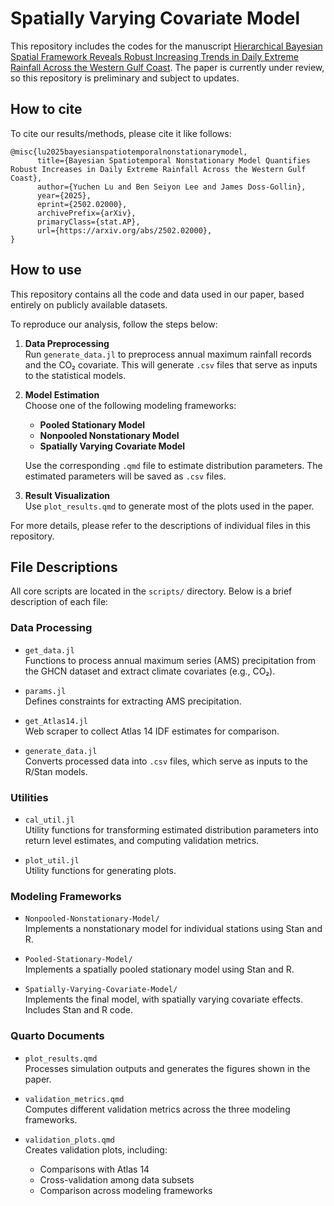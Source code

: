# Spatially Varying Covariate Model
This repository includes the codes for the manuscript [Hierarchical Bayesian Spatial Framework Reveals Robust Increasing Trends in Daily Extreme Rainfall Across the Western Gulf Coast](https://arxiv.org/abs/2502.02000). The paper is currently under review, so this repository is preliminary and subject to updates.

## How to cite

To cite our results/methods, please cite it like follows:

```
@misc{lu2025bayesianspatiotemporalnonstationarymodel,
      title={Bayesian Spatiotemporal Nonstationary Model Quantifies Robust Increases in Daily Extreme Rainfall Across the Western Gulf Coast}, 
      author={Yuchen Lu and Ben Seiyon Lee and James Doss-Gollin},
      year={2025},
      eprint={2502.02000},
      archivePrefix={arXiv},
      primaryClass={stat.AP},
      url={https://arxiv.org/abs/2502.02000}, 
}
```

## How to use

This repository contains all the code and data used in our paper, based entirely on publicly available datasets.

To reproduce our analysis, follow the steps below:

1. **Data Preprocessing**  
   Run `generate_data.jl` to preprocess annual maximum rainfall records and the CO₂ covariate. This will generate `.csv` files that serve as inputs to the statistical models.

2. **Model Estimation**  
   Choose one of the following modeling frameworks:
   - **Pooled Stationary Model**
   - **Nonpooled Nonstationary Model**
   - **Spatially Varying Covariate Model**  
   
   Use the corresponding `.qmd` file to estimate distribution parameters. The estimated parameters will be saved as `.csv` files.

3. **Result Visualization**  
   Use `plot_results.qmd` to generate most of the plots used in the paper.

For more details, please refer to the descriptions of individual files in this repository.

## File Descriptions

All core scripts are located in the `scripts/` directory. Below is a brief description of each file:

### Data Processing
- `get_data.jl`  
  Functions to process annual maximum series (AMS) precipitation from the GHCN dataset and extract climate covariates (e.g., CO₂).

- `params.jl`  
  Defines constraints for extracting AMS precipitation.

- `get_Atlas14.jl`  
  Web scraper to collect Atlas 14 IDF estimates for comparison.

- `generate_data.jl`  
  Converts processed data into `.csv` files, which serve as inputs to the R/Stan models.

### Utilities
- `cal_util.jl`  
  Utility functions for transforming estimated distribution parameters into return level estimates, and computing validation metrics.

- `plot_util.jl`  
  Utility functions for generating plots.

### Modeling Frameworks
- `Nonpooled-Nonstationary-Model/`  
  Implements a nonstationary model for individual stations using Stan and R.

- `Pooled-Stationary-Model/`  
  Implements a spatially pooled stationary model using Stan and R.

- `Spatially-Varying-Covariate-Model/`  
  Implements the final model, with spatially varying covariate effects. Includes Stan and R code.

### Quarto Documents
- `plot_results.qmd`  
  Processes simulation outputs and generates the figures shown in the paper.

- `validation_metrics.qmd`  
  Computes different validation metrics across the three modeling frameworks.

- `validation_plots.qmd`  
  Creates validation plots, including:
  - Comparisons with Atlas 14
  - Cross-validation among data subsets
  - Comparison across modeling frameworks

